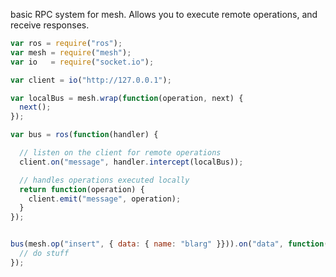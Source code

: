 basic RPC system for mesh. Allows you to execute remote operations, and receive responses.

```javascript
var ros = require("ros");
var mesh = require("mesh");
var io   = require("socket.io");

var client = io("http://127.0.0.1");

var localBus = mesh.wrap(function(operation, next) {
  next();
});

var bus = ros(function(handler) {

  // listen on the client for remote operations
  client.on("message", handler.intercept(localBus));

  // handles operations executed locally
  return function(operation) {
    client.emit("message", operation);
  }
});


bus(mesh.op("insert", { data: { name: "blarg" }})).on("data", function() {
  // do stuff
});
```
